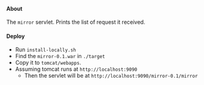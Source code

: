 #### About
The `mirror` servlet. Prints the list of request it received.

#### Deploy
* Run `install-locally.sh`
* Find the `mirror-0.1.war` in `./target`
* Copy it to `tomcat/webapps`.
* Assuming tomcat runs at `http://localhost:9090`
    * Then the servlet will be at `http://localhost:9090/mirror-0.1/mirror`